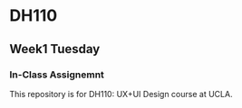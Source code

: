 # DH110

## Week1 Tuesday

### In-Class Assignemnt

This repository is for DH110: UX+UI Design course at UCLA. 

